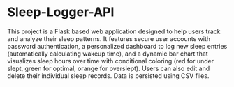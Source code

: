 # Sleep-Logger-API
This project is a Flask based web application designed to help users track and analyze their sleep patterns. It features secure user accounts with password authentication, a personalized dashboard to log new sleep entries (automatically calculating wakeup time), and a dynamic bar chart that visualizes sleep hours over time with conditional coloring (red for under slept, green for optimal, orange for overslept). Users can also edit and delete their individual sleep records. Data is persisted using CSV files.
